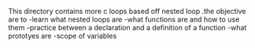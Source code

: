 This directory contains more c loops based off  nested loop .the objective
are to
-learn what nested loops are
-what functions are and how to use them
-practice between a declaration and a definition of a function
-what prototyes are
-scope of variables
